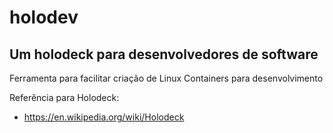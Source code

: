 # holodev

## Um holodeck para desenvolvedores de software

Ferramenta para facilitar criação de Linux Containers para desenvolvimento

Referência para Holodeck:

* https://en.wikipedia.org/wiki/Holodeck
